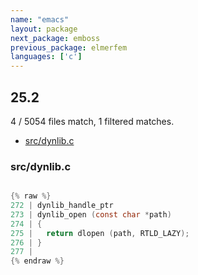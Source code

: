```yaml
---
name: "emacs"
layout: package
next_package: emboss
previous_package: elmerfem
languages: ['c']
---
```

## 25.2
4 / 5054 files match, 1 filtered matches.

 - [src/dynlib.c](#srcdynlibc)

### src/dynlib.c

```c

{% raw %}
272 | dynlib_handle_ptr
273 | dynlib_open (const char *path)
274 | {
275 |   return dlopen (path, RTLD_LAZY);
276 | }
277 | 
{% endraw %}

```